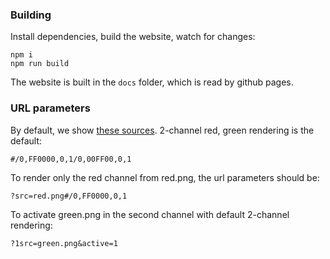 ### Building

Install dependencies, build the website, watch for changes:

```
npm i
npm run build
```

The website is built in the `docs` folder, which is read by github pages.

### URL parameters

By default, we show [these sources](/src/defaults.js). 2-channel red, green rendering is the default:

```
#/0,FF0000,0,1/0,00FF00,0,1
```

To render only the red channel from red.png, the url parameters should be:

```
?src=red.png#/0,FF0000,0,1
```

To activate green.png in the second channel with default 2-channel rendering:
```
?1src=green.png&active=1
```
